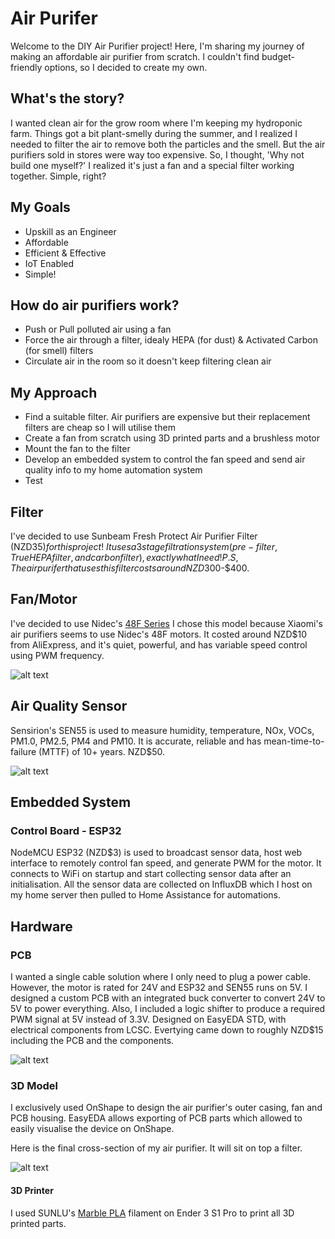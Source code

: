 # Air Purifer

Welcome to the DIY Air Purifier project! Here, I'm sharing my journey of making an affordable air purifier from scratch. I couldn't find budget-friendly options, so I decided to create my own.

## What's the story?
I wanted clean air for the grow room where I'm keeping my hydroponic farm. Things got a bit plant-smelly during the summer, and I realized I needed to filter the air to remove both the particles and the smell. But the air purifiers sold in stores were way too expensive. So, I thought, 'Why not build one myself?' I realized it's just a fan and a special filter working together. Simple, right?

## My Goals
* Upskill as an Engineer
* Affordable
* Efficient & Effective
* IoT Enabled
* Simple!

## How do air purifiers work?
* Push or Pull polluted air using a fan 
* Force the air through a filter, idealy HEPA (for dust) & Activated Carbon (for smell) filters
* Circulate air in the room so it doesn't keep filtering clean air

## My Approach
* Find a suitable filter. Air purifiers are expensive but their replacement filters are cheap so I will utilise them
* Create a fan from scratch using 3D printed parts and a brushless motor
* Mount the fan to the filter
* Develop an embedded system to control the fan speed and send air quality info to my home automation system
* Test

## Filter
I've decided to use Sunbeam Fresh Protect Air Purifier Filter (NZD$35)for this project! \
It uses a 3 stage filtration system (pre-filter, True HEPA filter, and carbon filter), exactly what I need! P.S, The air purifer that uses this filter costs around NZD$300-$400.

## Fan/Motor
I've decided to use Nidec's [48F Series](https://www.nidec.com/en/product/search/category/B101/M102/S100/NCJ-48F-High-output-Type-A/)
I chose this model because Xiaomi's air purifiers seems to use Nidec's 48F motors. It costed around NZD$10 from AliExpress, and it's quiet, powerful, and has variable speed control using PWM frequency.

![alt text](https://github.com/Takashi-Kamata/air_purifier/blob/main/motor.png)

## Air Quality Sensor
Sensirion's SEN55 is used to measure humidity, temperature, NOx, VOCs, PM1.0, PM2.5, PM4 and PM10. It is accurate, reliable and has mean-time-to-failure (MTTF) of 10+ years. NZD$50.

![alt text](https://github.com/Takashi-Kamata/air_purifier/blob/main/sen55.png)

## Embedded System
### Control Board - ESP32
NodeMCU ESP32 (NZD$3) is used to broadcast sensor data, host web interface to remotely control fan speed, and generate PWM for the motor. 
It connects to WiFi on startup and start collecting sensor data after an initialisation. All the sensor data are collected on InfluxDB which I host on my home server then pulled to Home Assistance for automations.

## Hardware
### PCB
I wanted a single cable solution where I only need to plug a power cable. However, the motor is rated for 24V and ESP32 and SEN55 runs on 5V. 
I designed a custom PCB with an integrated buck converter to convert 24V to 5V to power everything. Also, I included a logic shifter to produce a required PWM signal at 5V instead of 3.3V. Designed on EasyEDA STD, with electrical components from LCSC. Evertying came down to roughly NZD$15 including the PCB and the components.

![alt text](https://github.com/Takashi-Kamata/air_purifier/blob/main/pcb.png)

### 3D Model
I exclusively used OnShape to design the air purifier's outer casing, fan and PCB housing. EasyEDA allows exporting of PCB parts which allowed to easily visualise the device on OnShape.

Here is the final cross-section of my air purifier. It will sit on top a filter.

![alt text](https://github.com/Takashi-Kamata/air_purifier/blob/main/crosssection.png)

#### 3D Printer
I used SUNLU's [Marble PLA](https://www.sunlu.com/products/pla-marble-1-75mm-filament-1kg-2-2lbs-fit-most-of-fdm-3d-printer?variant=33472258539606) filament on Ender 3 S1 Pro to print all 3D printed parts. 




